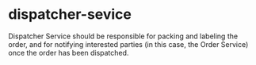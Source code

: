 # dispatcher-sevice
Dispatcher Service should be responsible for packing and labeling the order, and for notifying interested parties (in this case, the Order Service) once the order has been dispatched.
